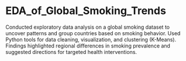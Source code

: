 # EDA_of_Global_Smoking_Trends
Conducted exploratory data analysis on a global smoking dataset to uncover patterns and group countries based on smoking behavior. Used Python tools for data cleaning, visualization, and clustering (K-Means). Findings highlighted regional differences in smoking prevalence and suggested directions for targeted health interventions.
